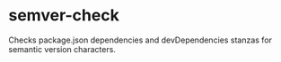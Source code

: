 semver-check
============

Checks package.json dependencies and devDependencies stanzas for semantic version characters.
